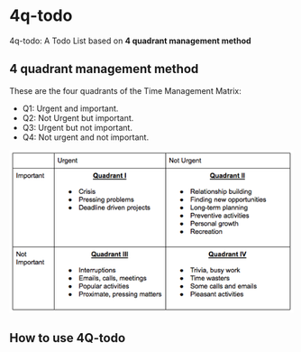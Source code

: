 # 4q-todo

4q-todo: A Todo List based on **4 quadrant management method**

## 4 quadrant management method
These are the four quadrants of the Time Management Matrix:
- Q1: Urgent and important.
- Q2: Not Urgent but important.
- Q3: Urgent but not important.
- Q4: Not urgent and not important.

![4 quadrant management method](https://github.com/howardding2000/4-quadrants-todo/blob/master/matrix-time-management.png)

## How to use 4Q-todo

